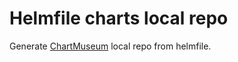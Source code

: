 # Helmfile charts local repo

Generate [ChartMuseum](https://chartmuseum.com/) local repo from helmfile.